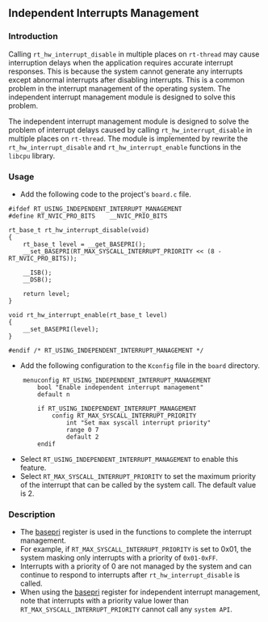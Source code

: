 ## Independent Interrupts Management

### Introduction
Calling `rt_hw_interrupt_disable` in multiple places on `rt-thread` may cause interruption delays when the application requires accurate interrupt responses. This is because the system cannot generate any interrupts except abnormal interrupts after disabling interrupts. This is a common problem in the interrupt management of the operating system. The independent interrupt management module is designed to solve this problem.

The independent interrupt management module is designed to solve the problem of interrupt delays caused by calling `rt_hw_interrupt_disable` in multiple places on `rt-thread`. The module is implemented by rewrite the `rt_hw_interrupt_disable` and `rt_hw_interrupt_enable` functions in the `libcpu` library. 


### Usage
- Add the following code to the project's `board.c` file.
```
#ifdef RT_USING_INDEPENDENT_INTERRUPT_MANAGEMENT
#define RT_NVIC_PRO_BITS    __NVIC_PRIO_BITS

rt_base_t rt_hw_interrupt_disable(void)
{
    rt_base_t level = __get_BASEPRI();
    __set_BASEPRI(RT_MAX_SYSCALL_INTERRUPT_PRIORITY << (8 - RT_NVIC_PRO_BITS));

    __ISB();
    __DSB();

    return level;
}

void rt_hw_interrupt_enable(rt_base_t level)
{
    __set_BASEPRI(level);
}

#endif /* RT_USING_INDEPENDENT_INTERRUPT_MANAGEMENT */
```
- Add the following configuration to the `Kconfig` file in the `board` directory.
```
    menuconfig RT_USING_INDEPENDENT_INTERRUPT_MANAGEMENT
        bool "Enable independent interrupt management"
        default n

        if RT_USING_INDEPENDENT_INTERRUPT_MANAGEMENT
            config RT_MAX_SYSCALL_INTERRUPT_PRIORITY
                int "Set max syscall interrupt priority"
                range 0 7
                default 2
        endif
```
- Select `RT_USING_INDEPENDENT_INTERRUPT_MANAGEMENT` to enable this feature.
- Select `RT_MAX_SYSCALL_INTERRUPT_PRIORITY` to set the maximum priority of the interrupt that can be called by the system call. The default value is 2.

### Description
- The [basepri](https://developer.arm.com/documentation/107706/0100/Exceptions-and-interrupts-overview/Special-registers-for-exception-masking/BASEPRI) register is used in the functions to complete the interrupt management.
- For example, if `RT_MAX_SYSCALL_INTERRUPT_PRIORITY` is set to 0x01, the system masking only interrupts with a priority of `0x01-0xFF`.
- Interrupts with a priority of 0 are not managed by the system and can continue to respond to interrupts after `rt_hw_interrupt_disable` is called.
- When using the [basepri](https://developer.arm.com/documentation/107706/0100/Exceptions-and-interrupts-overview/Special-registers-for-exception-masking/BASEPRI) register for independent interrupt management, note that interrupts with a priority value lower than `RT_MAX_SYSCALL_INTERRUPT_PRIORITY` cannot call any `system API`.
